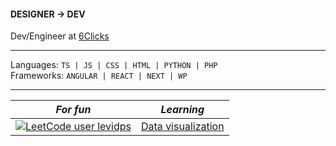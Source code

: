 #### DESIGNER -> DEV

Dev/Engineer at [6Clicks](https://6clicks.io)

---

Languages: `TS | JS | CSS | HTML | PYTHON | PHP`\
Frameworks: `ANGULAR | REACT | NEXT | WP `

---


| _For fun_ | _Learning_ |
|:------:|:--------:|
|[![LeetCode user levidps](https://img.shields.io/badge/dynamic/json?style=for-the-badge&labelColor=black&color=%23ffa116&label=Solved&query=solvedOverTotal&url=https%3A%2F%2Fleetcode-badge.vercel.app%2Fapi%2Fusers%2Flevidps&logo=leetcode&logoColor=yellow)](https://leetcode.com/levidps/)    | [Data visualization](https://www.coursera.org/learn/fundamentals-of-data-visualization) |
